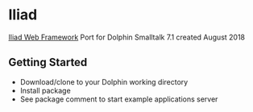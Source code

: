 # Iliad
[Iliad Web Framework](https://iliadproject.github.io/)
Port for Dolphin Smalltalk 7.1 created August 2018

## Getting Started
* Download/clone to your Dolphin working directory
* Install package <Iliad-Dolphin-Install>
* See package comment to start example applications server